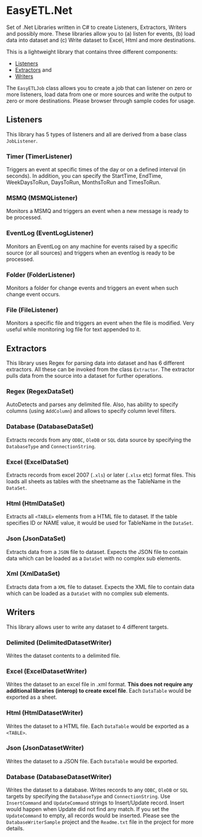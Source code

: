 # EasyETL.Net
Set of .Net Libraries written in C# to create Listeners, Extractors, Writers and possibly more. These libraries allow you to (a) listen for events, (b) load data into dataset and (c) Write dataset to Excel, Html and more destinations.

This is a lightweight library that contains three different components:

* [Listeners](#listeners)
* [Extractors](#extractors) and
* [Writers](#writers)

The `EasyETLJob` class allows you to create a job that can listener on zero or more listeners, load data from one or more sources and write the output to zero or more destinations.  Please browser through sample codes for usage.

## Listeners
This library has 5 types of listeners and all are derived from a base class `JobListener`.
### Timer (TimerListener)
Triggers an event at specific times of the day or on a defined interval (in seconds).  In addition, you can specify the StartTime, EndTime, WeekDaysToRun, DaysToRun, MonthsToRun and TimesToRun.
### MSMQ (MSMQListener)
Monitors a MSMQ and triggers an event when a new message is ready to be processed.
### EventLog (EventLogListener)
Monitors an EventLog on any machine for events raised by a specific source (or all sources) and triggers when an eventlog is ready to be processed.
### Folder (FolderListener)
Monitors a folder for change events and triggers an event when such change event occurs.
### File (FileListener)
Monitors a specific file and triggers an event when the file is modified.  Very useful while monitoring log file for text appended to it.

## Extractors 
This library uses Regex for parsing data into dataset and has 6 different extractors.  All these can be invoked from the class `Extractor`.  The extractor pulls data from the source into a dataset for further operations.
### Regex (RegexDataSet)
AutoDetects and parses any delimited file.  Also, has ability to specify columns (using `AddColumn`) and allows to specify column level filters.
### Database (DatabaseDataSet)
Extracts records from any `ODBC`, `OleDB` or `SQL` data source by specifying the `DatabaseType` and `ConnectionString`.
### Excel (ExcelDataSet)
Extracts records from excel 2007 (`.xls`) or later (`.xlsx` etc) format files.  This loads all sheets as tables with the sheetname as the TableName in the `DataSet`. 
### Html (HtmlDataSet)
Extracts all `<TABLE>` elements from a HTML file to dataset.  If the table specifies ID or NAME value, it would be used for TableName in the `DataSet`.
### Json (JsonDataSet)
Extracts data from a `JSON` file to dataset.  Expects the JSON file to contain data which can be loaded as a `DataSet` with no complex sub elements.
### Xml (XmlDataSet)
Extracts data from a `XML` file to dataset.  Expects the XML file to contain data which can be loaded as a `DataSet` with no complex sub elements.

## Writers
This library allows user to write any dataset to 4 different targets.
### Delimited (DelimitedDatasetWriter)
Writes the dataset contents to a delimited file.
### Excel (ExcelDatasetWriter)
Writes the dataset to an excel file in .xml format.  __This does not require any additional libraries (interop) to create excel file__.  Each `DataTable` would be exported as a sheet.
### Html (HtmlDatasetWriter)
Writes the dataset to a HTML file.  Each `DataTable` would be exported as a `<TABLE>`.
### Json (JsonDatasetWriter)
Writes the dataset to a JSON file. Each `DataTable` would be exported.
### Database (DatabaseDatasetWriter)
Writes the dataset to a database.  Writes records to any `ODBC`, `OleDB` or `SQL` targets by specifying the `DatabaseType` and `ConnectionString`.  Use `InsertCommand` and `UpdateCommand` strings to Insert/Update record.  Insert would happen when Update did not find any match.  If you set the `UpdateCommand` to empty, all records would be inserted.  Please see the `DatabaseWriterSample` project and the `Readme.txt` file in the project for more details.
